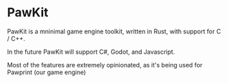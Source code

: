 # PawKit

PawKit is a mninimal game engine toolkit, written in Rust, with support for C / C++.

In the future PawKit will support C#, Godot, and Javascript.

Most of the features are extremely opinionated, as it's being used for Pawprint (our game engine)
